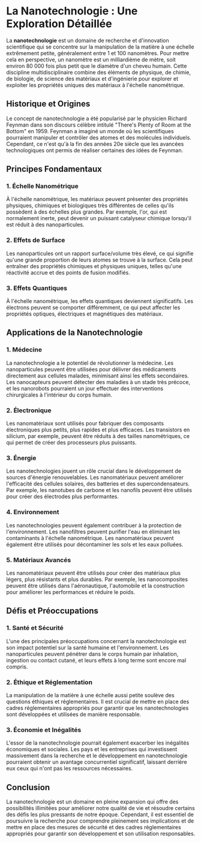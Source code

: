 # La Nanotechnologie : Une Exploration Détaillée

La **nanotechnologie** est un domaine de recherche et d'innovation scientifique qui se concentre sur la manipulation de la matière à une échelle extrêmement petite, généralement entre 1 et 100 nanomètres. Pour mettre cela en perspective, un nanomètre est un milliardième de mètre, soit environ 80 000 fois plus petit que le diamètre d'un cheveu humain. Cette discipline multidisciplinaire combine des éléments de physique, de chimie, de biologie, de science des matériaux et d'ingénierie pour explorer et exploiter les propriétés uniques des matériaux à l'échelle nanométrique.

## Historique et Origines

Le concept de nanotechnologie a été popularisé par le physicien Richard Feynman dans son discours célèbre intitulé "There's Plenty of Room at the Bottom" en 1959. Feynman a imaginé un monde où les scientifiques pourraient manipuler et contrôler des atomes et des molécules individuels. Cependant, ce n'est qu'à la fin des années 20e siècle que les avancées technologiques ont permis de réaliser certaines des idées de Feynman.

## Principes Fondamentaux

### 1. **Échelle Nanométrique**

À l'échelle nanométrique, les matériaux peuvent présenter des propriétés physiques, chimiques et biologiques très différentes de celles qu'ils possèdent à des échelles plus grandes. Par exemple, l'or, qui est normalement inerte, peut devenir un puissant catalyseur chimique lorsqu'il est réduit à des nanoparticules.

### 2. **Effets de Surface**

Les nanoparticules ont un rapport surface/volume très élevé, ce qui signifie qu'une grande proportion de leurs atomes se trouve à la surface. Cela peut entraîner des propriétés chimiques et physiques uniques, telles qu'une réactivité accrue et des points de fusion modifiés.

### 3. **Effets Quantiques**

À l'échelle nanométrique, les effets quantiques deviennent significatifs. Les électrons peuvent se comporter différemment, ce qui peut affecter les propriétés optiques, électriques et magnétiques des matériaux.

## Applications de la Nanotechnologie

### 1. **Médecine**

La nanotechnologie a le potentiel de révolutionner la médecine. Les nanoparticules peuvent être utilisées pour délivrer des médicaments directement aux cellules malades, minimisant ainsi les effets secondaires. Les nanocapteurs peuvent détecter des maladies à un stade très précoce, et les nanorobots pourraient un jour effectuer des interventions chirurgicales à l'intérieur du corps humain.

### 2. **Électronique**

Les nanomatériaux sont utilisés pour fabriquer des composants électroniques plus petits, plus rapides et plus efficaces. Les transistors en silicium, par exemple, peuvent être réduits à des tailles nanométriques, ce qui permet de créer des processeurs plus puissants.

### 3. **Énergie**

Les nanotechnologies jouent un rôle crucial dans le développement de sources d'énergie renouvelables. Les nanomatériaux peuvent améliorer l'efficacité des cellules solaires, des batteries et des supercondensateurs. Par exemple, les nanotubes de carbone et les nanofils peuvent être utilisés pour créer des électrodes plus performantes.

### 4. **Environnement**

Les nanotechnologies peuvent également contribuer à la protection de l'environnement. Les nanofiltres peuvent purifier l'eau en éliminant les contaminants à l'échelle nanométrique. Les nanomatériaux peuvent également être utilisés pour décontaminer les sols et les eaux polluées.

### 5. **Matériaux Avancés**

Les nanomatériaux peuvent être utilisés pour créer des matériaux plus légers, plus résistants et plus durables. Par exemple, les nanocomposites peuvent être utilisés dans l'aéronautique, l'automobile et la construction pour améliorer les performances et réduire le poids.

## Défis et Préoccupations

### 1. **Santé et Sécurité**

L'une des principales préoccupations concernant la nanotechnologie est son impact potentiel sur la santé humaine et l'environnement. Les nanoparticules peuvent pénétrer dans le corps humain par inhalation, ingestion ou contact cutané, et leurs effets à long terme sont encore mal compris.

### 2. **Éthique et Réglementation**

La manipulation de la matière à une échelle aussi petite soulève des questions éthiques et réglementaires. Il est crucial de mettre en place des cadres réglementaires appropriés pour garantir que les nanotechnologies sont développées et utilisées de manière responsable.

### 3. **Économie et Inégalités**

L'essor de la nanotechnologie pourrait également exacerber les inégalités économiques et sociales. Les pays et les entreprises qui investissent massivement dans la recherche et le développement en nanotechnologie pourraient obtenir un avantage concurrentiel significatif, laissant derrière eux ceux qui n'ont pas les ressources nécessaires.

## Conclusion

La nanotechnologie est un domaine en pleine expansion qui offre des possibilités illimitées pour améliorer notre qualité de vie et résoudre certains des défis les plus pressants de notre époque. Cependant, il est essentiel de poursuivre la recherche pour comprendre pleinement ses implications et de mettre en place des mesures de sécurité et des cadres réglementaires appropriés pour garantir son développement et son utilisation responsables.